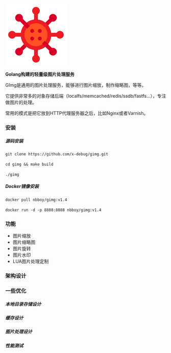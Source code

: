 ![GImg](./resources/logo-192x192.png)

**Golang构建的轻量级图片处理服务**

GImg是通用的图片处理服务，能够进行图片缩放，制作缩略图，等等。

它提供非常多的对象存储后端（localfs/memcached/redis/ssdb/fastfs...），专注做图片的处理。

常用的模式是把它放到HTTP代理服务器之后，比如Nginx或者Varnish。

### 安装
##### 源码安装
```shell
git clone https://github.com/x-debug/gimg.git

cd gimg && make build

./gimg
```

##### Docker镜像安装
```shell
docker pull nbboy/gimg:v1.4

docker run -d -p 8888:8888 nbboy/gimg:v1.4
```

### 功能
- 图片缩放
- 图片缩略图
- 图片旋转
- 图片水印
- LUA图片处理定制

### 架构设计

### 一些优化

##### 本地目录存储设计

##### 缓存设计

##### 图片处理设计

##### 性能测试
